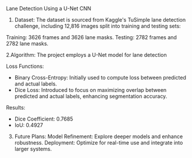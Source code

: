 Lane Detection Using a U-Net CNN
 
1. Dataset:
The dataset is sourced from Kaggle's TuSimple lane detection challenge, including 12,816 images split into training and testing sets:

Training: 3626 frames and 3626 lane masks.
Testing: 2782 frames and 2782 lane masks.


2.Algorithm:
The project employs a U-Net model for lane detection

Loss Functions:
- Binary Cross-Entropy: Initially used to compute loss between predicted and actual labels.
- Dice Loss: Introduced to focus on maximizing overlap between predicted and actual labels, enhancing segmentation accuracy.

Results:
- Dice Coefficient: 0.7685
- IoU: 0.4927

3. Future Plans:
Model Refinement: Explore deeper models and enhance robustness.
Deployment: Optimize for real-time use and integrate into larger systems.
